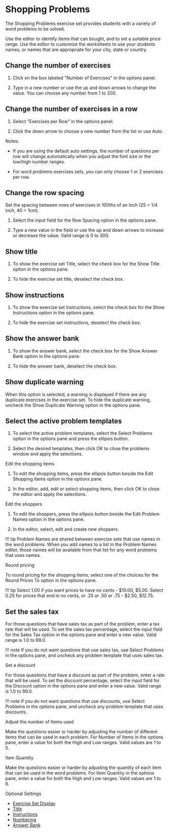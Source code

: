 # Shopping Problems

The Shopping Problems exercise set provides students with a variety of word problems to be solved.

Use the editor to identify items that can bought, and to set a suitable price range. Use the editor to customize the worksheets to use your students names, or names that are appropriate for your city, state or country.

## Change the number of exercises

1. Click on the box labeled "Number of Exercises" in the options panel.

2. Type in a new number or use the up and down arrows to change the value. You can choose any number from 1 to 200.

## Change the number of exercises in a row

1. Select "Exercises per Row" in the options panel.

2. Click the down arrow to choose a new number from the list or use Auto.

Notes:

- If you are using the default auto settings, the number of questions per row will change automatically when you adjust the font size or the low/high number ranges.

- For word problems exercises sets, you can only choose 1 or 2 exercises per row.

## Change the row spacing

Set the spacing between rows of exercises in 100ths of an inch (25 = 1/4 inch, 40 = 1cm).

1. Select the input field for the Row Spacing option in the options pane.

2. Type a new value in the field or use the up and down arrows to increase or decrease the value. Valid range is 0 to 300.

## Show title

1. To show the exercise set Title, select the check box for the Show Title option in the options pane.

2. To hide the exercise set title, deselect the check box.

## Show instructions

1. To show the exercise set Instructions, select the check box for the Show Instructions option in the options pane.

2. To hide the exercise set instructions, deselect the check box.

## Show the answer bank

1. To show the answer bank, select the check box for the Show Answer Bank option in the options pane.

2. To hide the answer bank, deselect the check box.

## Show duplicate warning

When this option is selected, a warning is displayed if there are any duplicate exercises in the exercise set. To hide the duplicate warning, uncheck the Show Duplicate Warning option in the options pane.

## Select the active problem templates

1. To select the active problem templates, select the Select Problems option in the options pane and press the ellipsis button.

2. Select the desired templates, then click OK to close the problems window and apply the selections.

Edit the shopping items

1. To edit the shopping items, press the ellipsis button beside the Edit Shopping Items option in the options pane.

2. In the editor, add, edit or select shopping items, then click OK to close the editor and apply the selections.

Edit the shoppers

1. To edit the shoppers, press the ellipsis button beside the Edit Problem Names option in the options pane.

2. In the editor, select, edit and create new shoppers.

!!! tip
    Problem Names are shared between exercise sets that use names in the word problems. When you add names to a list in the Problem Names editor, those names will be available from that list for any word problems that uses names.

Round pricing

To round pricing for the shopping items, select one of the choices for the Round Prices To option in the options pane.

!!! tip
    Select 1.00 if you want prices to have no cents - $10.00, $5.00. Select 0.25 for prices that end in no cents, or .25 or .50 or .75 - $2.50, $12.75.

## Set the sales tax

For those questions that have sales tax as part of the problem, enter a tax rate that will be used. To set the sales tax percentage, select the input field for the Sales Tax option in the options pane and enter a new value. Valid range is 1.0 to 99.0.

!!! note
    If you do not want questions that use sales tax, use Select Problems in the options pane, and uncheck any problem template that uses sales tax.

Set a discount

For those questions that have a discount as part of the problem, enter a rate that will be used. To set the discount percentage, select the input field for the Discount option in the options pane and enter a new value. Valid range is 1.0 to 99.0.

!!! note
    If you do not want questions that use discounts, use Select Problems in the options pane, and uncheck any problem template that uses discounts.

Adjust the number of Items used

Make the questions easier or harder by adjusting the number of different items that can be used in each problem. For Number of Items in the options pane, enter a value for both the High and Low ranges. Valid values are 1 to 5.

Item Quantity

Make the questions easier or harder by adjusting the quantity of each item that can be used in the word problems. For Item Quantity in the options pane, enter a value for both the High and Low ranges. Valid values are 1 to 6.

Optional Settings

- [Exercise Set Display](../../options/exercise-set-display-options.md)
- [Title](../../options/title-display-options.md)
- [Instructions](../../options/instructions-display-options.md)
- [Numbering](../../options/numbering-display-options.md)
- [Answer Bank](../../options/answer-bank-display-options.md)